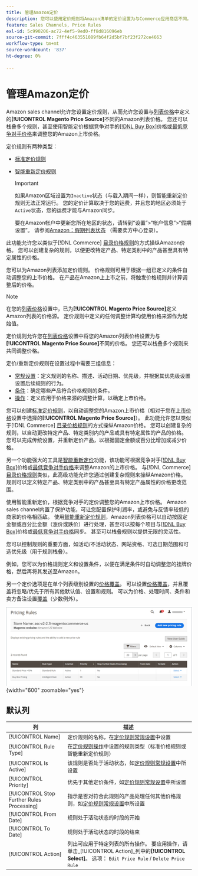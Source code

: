 ```yaml
---
title: 管理Amazon定价
description: 您可以使用定价规则将Amazon清单的定价设置为与Commerce应用商店不同。
feature: Sales Channels, Price Rules
exl-id: 5c990206-ac72-4ef5-9ed0-ff8d816096eb
source-git-commit: 7fff4c463551089fb64f2d5bf7bf23f272ce4663
workflow-type: tm+mt
source-wordcount: '837'
ht-degree: 0%

---
```


# 管理Amazon定价

Amazon sales channel允许您设置定价规则，从而允许您设置与[列表价格](./listing-price.md)中定义的&#x200B;**[!UICONTROL Magento Price Source]**&#x200B;不同的Amazon列表价格。 您还可以栈叠多个规则，甚至使用智能定价根据竞争对手的[[!DNL Buy Box]](./buy-box-competitor-pricing.md)价格或[最低竞争对手价格](./lowest-competitor-pricing.md)来调整您的Amazon上市价格。

定价规则有两种类型：

- [标准定价规则](./standard-price-rules.md)
- [智能重新定价规则](./intelligent-repricing-rules.md)

  >[!IMPORTANT]
  >
  >如果Amazon区域设置为`Inactive`状态（与载入期间一样），则智能重新定价规则无法正常运行。 您的定价计算取决于您的运费，并且您的地区必须处于`Active`状态，您的运费才能与Amazon同步。
  >
  >要在Amazon帐户中更新您所在地区的状态，请转到“设置”>“帐户信息”>“假期设置”。 请参阅[Amazon：假期列表状态](https://sellercentral.amazon.com/gp/help/help.html?itemID=200135620) （需要卖方中心登录）。

此功能允许您以类似于[!DNL Commerce] [目录价格规则](https://experienceleague.adobe.com/docs/commerce-admin/catalog/products/pricing/pricing-advanced.html)的方式操纵Amazon价格。 您可以创建复杂的规则，以便更改特定产品、特定类别中的产品甚至具有特定属性的价格。

您可以为Amazon列表添加定价规则。 价格规则可用于根据一组已定义的条件自动调整您的上市价格。 在产品在Amazon上上市之前，将触发价格规则并计算调整后的价格。

>[!NOTE]
>
>在您的[列表价格](./listing-price.md)设置中，已为&#x200B;**[!UICONTROL Magento Price Source]**&#x200B;定义Amazon列表的价格源。 定价规则中定义的任何调整计算均使用价格来源作为起始值。

定价规则允许您在[列表价格](./listing-price.md)设置中将您的Amazon列表价格设置为与&#x200B;**[!UICONTROL Magento Price Source]**&#x200B;不同的价格。 您还可以栈叠多个规则来共同调整价格。

定价/重新定价规则在设置过程中需要三组信息：

- [常规设置](./pricing-rule-general-settings.md)：定义规则的名称、描述、活动日期、优先级，并根据其优先级设置设置后续规则的行为。
- [条件](./pricing-rule-conditions.md)：确定哪些产品符合价格规则的条件。
- [操作](./pricing-rule-actions.md)：定义应用于价格来源的调整计算，以确定上市价格。

您可以创建[标准定价规则](./standard-price-rules.md)，以自动调整您的Amazon上市价格（相对于您在[上市价格](./listing-price.md)设置中选择的&#x200B;**[!UICONTROL Magento Price Source]**）。 此功能允许您以类似于[!DNL Commerce] [目录价格规则](https://experienceleague.adobe.com/docs/commerce-admin/marketing/promotions/catalog-rules/price-rules-catalog.html)的方式操纵Amazon价格。 您可以创建复杂的规则，以自动更改特定产品、特定类别内的产品或具有特定属性的产品的价格。 您可以完成传统设置，并重新定价产品，以根据固定金额或百分比增加或减少价格。

另一个功能强大的工具是[智能重新定价](./intelligent-repricing-rules.md)功能，该功能可根据竞争对手[[!DNL Buy Box]](./buy-box-competitor-pricing.md)价格或[最低竞争对手价格](./lowest-competitor-pricing.md)来调整Amazon的上市价格。 与[!DNL Commerce] [目录价格规则](https://experienceleague.adobe.com/docs/commerce-admin/marketing/promotions/catalog-rules/price-rules-catalog.html)类似，此高级功能允许您通过创建复杂规则来操纵Amazon价格。 规则可以定义特定产品、特定类别中的产品甚至具有特定产品属性的价格更改范围。

使用智能重新定价，根据竞争对手的定价调整您的Amazon上市价格。 Amazon sales channel内置了保护功能，可让您配置保护利润率，或避免与反馈率较低的商家的价格相匹敌。 使用[智能重新定价规则](./intelligent-repricing-rules.md)，Amazon列表价格可以自动按固定金额或百分比金额（涨价或跌价）进行处理，甚至可以按每个项目与[[!DNL Buy Box]](./buy-box-competitor-pricing.md)价格或[最低竞争对手价格](./lowest-competitor-pricing.md)同步。 甚至可以栈叠规则以提供无限的灵活性。

您可以控制规则的重要方面，如活动/不活动状态、网站资格、可选日期范围和可选优先级（用于规则栈叠）。

例如，您可以为价格规则定义和设置条件，以便在满足条件时自动调整您的挂牌价格，然后再将其发送至Amazon。

另一个定价选项是在单个列表级别设置的[价格覆盖](./overrides.md)。 可以设置[价格覆盖](./overrides.md)，并且覆盖将忽略/优先于所有其他默认值、设置和规则。 可以为价格、处理时间、条件和卖方备注设置[覆盖](./overrides.md)（少数例外）。

![定价规则](assets/amazon-pricing-rules.png){width="600" zoomable="yes"}

## 默认列

| 列 | 描述 |
|--------------------------------------------|------------------------------------------------------------------------------------------------------------------------------------------------------------------------------------------------------|
| [!UICONTROL Name] | 定价规则的名称，在[定价规则常规设置](./pricing-rule-general-settings.md)中设置 |
| [!UICONTROL Rule Type] | 在[定价规则操作](./pricing-rule-actions.md)中设置的规则类型（标准价格规则或智能重新定价规则） |
| [!UICONTROL Is Active] | 该规则是否处于活动状态，如[定价规则常规设置](./pricing-rule-general-settings.md)中所设置 |
| [!UICONTROL Priority] | 优先于其他定价条件，如[定价规则常规设置](./pricing-rule-general-settings.md)中所设置 |
| [!UICONTROL Stop Further Rules Processing] | 指示是否对符合此规则的产品处理任何其他价格规则，如[定价规则常规设置](./pricing-rule-general-settings.md)中所设置 |
| [!UICONTROL From Date] | 规则处于活动状态的时段的开始 |
| [!UICONTROL To Date] | 规则处于活动状态的时段的结束 |
| [!UICONTROL Action] | 列出可应用于特定列表的所有操作。 要应用操作，请单击&#x200B;_[!UICONTROL Action]_列中的&#x200B;**[!UICONTROL Select]**。 选项： `Edit Price Rule` / `Delete Price Rule` |

